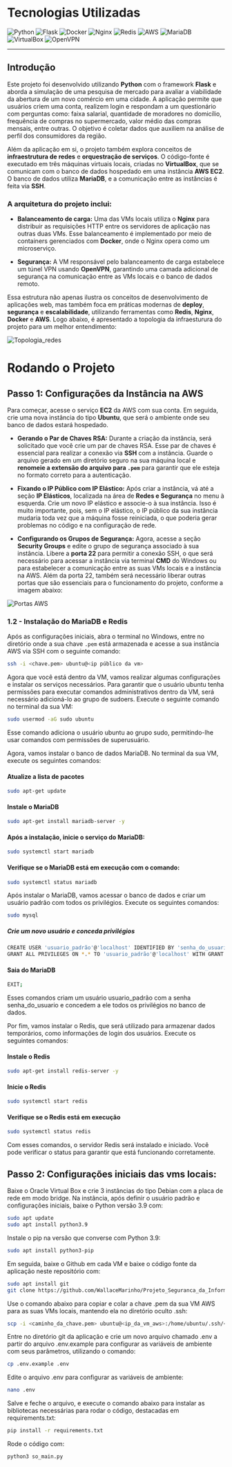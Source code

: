 # Tecnologias Utilizadas

![Python](https://img.shields.io/badge/Python-3776AB?style=for-the-badge&logo=python&logoColor=white)
![Flask](https://img.shields.io/badge/Flask-000000?style=for-the-badge&logo=flask&logoColor=white)
![Docker](https://img.shields.io/badge/Docker-2496ED?style=for-the-badge&logo=docker&logoColor=white)
![Nginx](https://img.shields.io/badge/Nginx-269539?style=for-the-badge&logo=nginx&logoColor=white)
![Redis](https://img.shields.io/badge/Redis-DC382D?style=for-the-badge&logo=redis&logoColor=white)
![AWS](https://img.shields.io/badge/AWS-232F3E?style=for-the-badge&logo=amazon-aws&logoColor=white)
![MariaDB](https://img.shields.io/badge/MariaDB-003545?style=for-the-badge&logo=mariadb&logoColor=white)
![VirtualBox](https://img.shields.io/badge/VirtualBox-183A61?style=for-the-badge&logo=virtualbox&logoColor=white)
![OpenVPN](https://img.shields.io/badge/OpenVPN-EA7E20?style=for-the-badge&logo=openvpn&logoColor=white)

---

## Introdução

Este projeto foi desenvolvido utilizando **Python** com o framework **Flask** e aborda a simulação de uma pesquisa de mercado para avaliar a viabilidade da abertura de um novo comércio em uma cidade. A aplicação permite que usuários criem uma conta, realizem login e respondam a um questionário com perguntas como: faixa salarial, quantidade de moradores no domicílio, frequência de compras no supermercado, valor médio das compras mensais, entre outras. O objetivo é coletar dados que auxiliem na análise de perfil dos consumidores da região.

Além da aplicação em si, o projeto também explora conceitos de **infraestrutura de redes** e **orquestração de serviços**. O código-fonte é executado em três máquinas virtuais locais, criadas no **VirtualBox**, que se comunicam com o banco de dados hospedado em uma instância **AWS EC2**. O banco de dados utiliza **MariaDB**, e a comunicação entre as instâncias é feita via **SSH**.

### A arquitetura do projeto inclui:

- **Balanceamento de carga:** Uma das VMs locais utiliza o **Nginx** para distribuir as requisições HTTP entre os servidores de aplicação nas outras duas VMs. Esse balanceamento é implementado por meio de containers gerenciados com **Docker**, onde o Nginx opera como um microserviço.
  
- **Segurança:** A VM responsável pelo balanceamento de carga estabelece um túnel VPN usando **OpenVPN**, garantindo uma camada adicional de segurança na comunicação entre as VMs locais e o banco de dados remoto.

Essa estrutura não apenas ilustra os conceitos de desenvolvimento de aplicações web, mas também foca em práticas modernas de **deploy**, **segurança** e **escalabilidade**, utilizando ferramentas como **Redis**, **Nginx**, **Docker** e **AWS**. Logo abaixo, é apresentado  a topologia da infraesturura do projeto para um melhor entendimento:

![Topologia_redes](docs_img/topologia_redes.PNG)


# Rodando o Projeto

## Passo 1: Configurações da Instância na AWS

Para começar, acesse o serviço **EC2** da AWS com sua conta. Em seguida, crie uma nova instância do tipo **Ubuntu**, que será o ambiente onde seu banco de dados estará hospedado.

- **Gerando o Par de Chaves RSA:** Durante a criação da instância, será solicitado que você crie um par de chaves RSA. Esse par de chaves é essencial para realizar a conexão via **SSH** com a instância. Guarde o arquivo gerado em um diretório seguro na sua máquina local e **renomeie a extensão do arquivo para `.pem`** para garantir que ele esteja no formato correto para a autenticação.

- **Fixando o IP Público com IP Elástico:** Após criar a instância, vá até a seção **IP Elásticos**, localizada na área de **Redes e Segurança** no menu à esquerda. Crie um novo IP elástico e associe-o à sua instância. Isso é muito importante, pois, sem o IP elástico, o IP público da sua instância mudaria toda vez que a máquina fosse reiniciada, o que poderia gerar problemas no código e na configuração de rede.

- **Configurando os Grupos de Segurança:** Agora, acesse a seção **Security Groups** e edite o grupo de segurança associado à sua instância. Libere a **porta 22** para permitir a conexão SSH, o que será necessário para acessar a instância via terminal **CMD** do Windows ou para estabelecer a comunicação entre as suas VMs locais e a instância na AWS. Além da porta 22, também será necessário liberar outras portas que são essenciais para o funcionamento do projeto, conforme a imagem abaixo:

![Portas AWS](docs_img/portas_aws.PNG)

### 1.2 - Instalação do MariaDB e Redis

Após as configurações iniciais, abra o terminal no Windows, entre no diretório onde a sua chave `.pem` está armazenada e acesse a sua instância AWS via SSH com o seguinte comando:

```bash
ssh -i <chave.pem> ubuntu@<ip público da vm>
```

Agora que você está dentro da VM, vamos realizar algumas configurações e instalar os serviços necessários. Para garantir que o usuário ubuntu tenha permissões para executar comandos administrativos dentro da VM, será necessário adicioná-lo ao grupo de sudoers. Execute o seguinte comando no terminal da sua VM:

```bash
sudo usermod -aG sudo ubuntu
```

Esse comando adiciona o usuário ubuntu ao grupo sudo, permitindo-lhe usar comandos com permissões de superusuário.

Agora, vamos instalar o banco de dados MariaDB. No terminal da sua VM, execute os seguintes comandos:

#### Atualize a lista de pacotes
```bash
sudo apt-get update
```

#### Instale o MariaDB
```bash
sudo apt-get install mariadb-server -y
```

#### Após a instalação, inicie o serviço do MariaDB:
```bash
sudo systemctl start mariadb
```

#### Verifique se o MariaDB está em execução com o comando:
```bash
sudo systemctl status mariadb
```

Após instalar o MariaDB, vamos acessar o banco de dados e criar um usuário padrão com todos os privilégios. Execute os seguintes comandos:
```bash
sudo mysql
```

##### Crie um novo usuário e conceda privilégios
```bash
CREATE USER 'usuario_padrão'@'localhost' IDENTIFIED BY 'senha_do_usuario';
GRANT ALL PRIVILEGES ON *.* TO 'usuario_padrão'@'localhost' WITH GRANT OPTION;
```

#### Saia do MariaDB
```bash
EXIT;
```

Esses comandos criam um usuário usuario_padrão com a senha senha_do_usuario e concedem a ele todos os privilégios no banco de dados.

Por fim, vamos instalar o Redis, que será utilizado para armazenar dados temporários, como informações de login dos usuários. Execute os seguintes comandos:
#### Instale o Redis
```bash
sudo apt-get install redis-server -y
```

#### Inicie o Redis
```bash
sudo systemctl start redis
```
#### Verifique se o Redis está em execução
```bash
sudo systemctl status redis
```

Com esses comandos, o servidor Redis será instalado e iniciado. Você pode verificar o status para garantir que está funcionando corretamente.

## Passo 2: Configurações iniciais das vms locais:

Baixe o Oracle Virtual Box e crie 3 instâncias do tipo Debian com a placa de rede em modo bridge. Na instância, após definir o usuário padrão e configurações iniciais, baixe o Python versão 3.9 com:

```bash
sudo apt update
sudo apt install python3.9
```

Instale o pip na versão que converse com Python 3.9:

```bash
sudo apt install python3-pip
```
Em seguida, baixe o Github em cada VM e baixe o código fonte da aplicação neste repositório com:
```bash
sudo apt install git
git clone https://github.com/WallaceMarinho/Projeto_Seguranca_da_Informacao-Pesquisa_de_Mercado-.git
```

Use o comando abaixo para copiar e colar a chave .pem da sua VM AWS para as suas VMs locais, mantendo ela no diretório oculto .ssh:
```bash
scp -i <caminho_da_chave.pem> ubuntu@<ip_da_vm_aws>:/home/ubuntu/.ssh/<nome_da_chave.pem> ~/.ssh/
```
Entre no diretório git da aplicação e crie um novo arquivo chamado .env a partir do arquivo .env.example para configurar as variáveis de ambiente com seus parâmetros, utilizando o comando:
```bash
cp .env.example .env
```

Edite o arquivo .env para configurar as variáveis de ambiente:
```bash
nano .env
```

Salve e feche o arquivo, e execute o comando abaixo para instalar as bibliotecas necessárias para rodar o código, destacadas em requirements.txt:
```bash
pip install -r requirements.txt
```

Rode o código com:
```bash
python3 so_main.py
```


